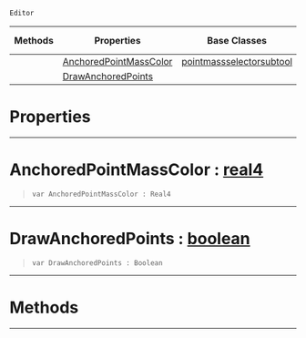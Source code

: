 `Editor`

|Methods|Properties|Base Classes|Derived Classes|
|---|---|---|---|
| |[ AnchoredPointMassColor](https://plasmaengine.github.io/PlasmaDocs/Plasma1/C++/code_reference/class_reference/anchoringsubtool.markdown#anchoredpointmasscolor-z)|[pointmassselectorsubtool](https://plasmaengine.github.io/PlasmaDocs/Plasma1/C++/code_reference/class_reference/pointmassselectorsubtool.markdown)| |
| |[ DrawAnchoredPoints](https://plasmaengine.github.io/PlasmaDocs/Plasma1/C++/code_reference/class_reference/anchoringsubtool.markdown#drawanchoredpoints-plasma)| | |


 #  Properties


---  
 #  AnchoredPointMassColor : [real4](https://plasmaengine.github.io/PlasmaDocs/Plasma1/C++/code_reference/lightning_base_types/real4.markdown)

> 
> ``` lang=cpp, name=Lightning
> var AnchoredPointMassColor : Real4


---  
 #  DrawAnchoredPoints : [boolean](https://plasmaengine.github.io/PlasmaDocs/Plasma1/C++/code_reference/lightning_base_types/boolean.markdown)

> 
> ``` lang=cpp, name=Lightning
> var DrawAnchoredPoints : Boolean


---  
 #  Methods


---  
 

 